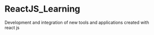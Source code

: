 # ReactJS_Learning
 Development and integration of new tools and applications created with react js
